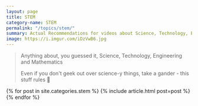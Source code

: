 ```yaml
---
layout: page
title: STEM
category-name: STEM
permalink: "/topics/stem/"
summary: Actual Recommendations for videos about Science, Technology, Engineering and Mathematics
image: https://i.imgur.com/iDzVwB6.jpg
---
```


> Anything about, you guessed it, Science, Technology, Engineering and Mathematics
>
> Even if you don't geek out over science-y things, take a gander - this stuff rules 🔬

{% for post in site.categories.stem %}
  {% include article.html post=post %}
{% endfor %}
